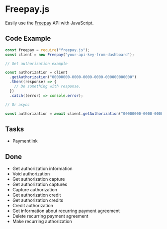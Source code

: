 # Freepay.js

Easily use the [Freepay](https://freepay.dk) API with JavaScript.

## Code Example

```js
const freepay = require("freepay.js");
const client = new Freepay("your-api-key-from-dashboard");

// Get authorization example

const authorization = client
  .getAuthorization("00000000-0000-0000-0000-000000000000")
  .then((response) => {
    // Do something with response.
  })
  .catch((error) => console.error);

// Or async

const authorization = await client.getAuthorization("00000000-0000-0000-0000-000000000000");
```

## Tasks

- Paymentlink

## Done

- Get authorization information
- Void authorization
- Get authorization capture
- Get authorization captures
- Capture authorization
- Get authorization credit
- Get authorization credits
- Credit authorization
- Get information about recurring payment agreement
- Delete recurring payment agreement
- Make recurring authorization

